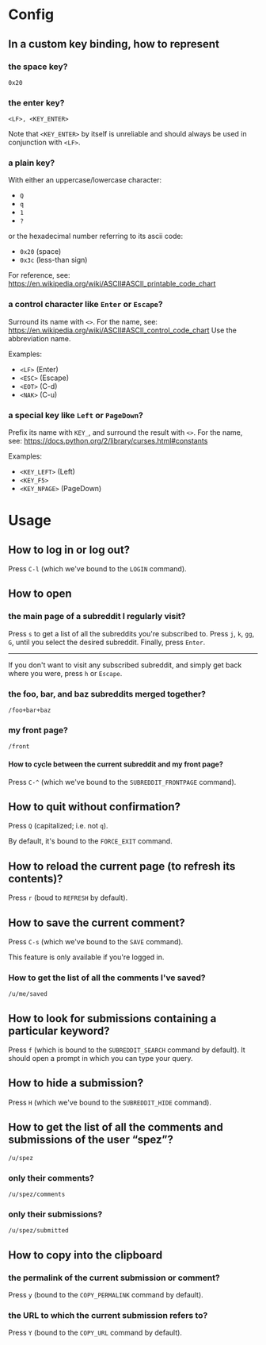 # Config
## In a custom key binding, how to represent
### the space key?

    0x20

### the enter key?

    <LF>, <KEY_ENTER>

Note that  `<KEY_ENTER>` by itself  is unreliable and  should always be  used in
conjunction with `<LF>`.

### a plain key?

With either an uppercase/lowercase character:

   - `Q`
   - `q`
   - `1`
   - `?`

or the hexadecimal number referring to its ascii code:

   - `0x20` (space)
   - `0x3c` (less-than sign)

For reference, see:
<https://en.wikipedia.org/wiki/ASCII#ASCII_printable_code_chart>

### a control character like `Enter` or `Escape`?

Surround its name with `<>`.
For the name, see: <https://en.wikipedia.org/wiki/ASCII#ASCII_control_code_chart>
Use the abbreviation name.

Examples:

   - `<LF>` (Enter)
   - `<ESC>` (Escape)
   - `<EOT>` (C-d)
   - `<NAK>` (C-u)

### a special key like `Left` or `PageDown`?

Prefix its name with `KEY_`, and surround the result with `<>`.
For the name, see: <https://docs.python.org/2/library/curses.html#constants>

Examples:

   - `<KEY_LEFT>` (Left)
   - `<KEY_F5>`
   - `<KEY_NPAGE>` (PageDown)

##
# Usage
## How to log in or log out?

Press `C-l` (which we've bound to the `LOGIN` command).

##
## How to open
### the main page of a subreddit I regularly visit?

Press `s` to get a list of all the subreddits you're subscribed to.
Press `j`, `k`, `gg`, `G`, until you select the desired subreddit.
Finally, press `Enter`.

---

If you don't want  to visit any subscribed subreddit, and  simply get back where
you were, press `h` or `Escape`.

### the foo, bar, and baz subreddits merged together?

    /foo+bar+baz

### my front page?

    /front

#### How to cycle between the current subreddit and my front page?

Press `C-^` (which we've bound to the `SUBREDDIT_FRONTPAGE` command).

###
## How to quit without confirmation?

Press `Q` (capitalized; i.e. not `q`).

By default, it's bound to the `FORCE_EXIT` command.

## How to reload the current page (to refresh its contents)?

Press `r` (boud to `REFRESH` by default).

##
## How to save the current comment?

Press `C-s` (which we've bound to the `SAVE` command).

This feature is only available if you're logged in.

### How to get the list of all the comments I've saved?

    /u/me/saved

##
## How to look for submissions containing a particular keyword?

Press `f` (which is bound to the `SUBREDDIT_SEARCH` command by default).
It should open a prompt in which you can type your query.

## How to hide a submission?

Press `H` (which we've bound to the `SUBREDDIT_HIDE` command).

##
## How to get the list of all the comments and submissions of the user “spez”?

    /u/spez

### only their comments?

    /u/spez/comments

### only their submissions?

    /u/spez/submitted

##
## How to copy into the clipboard
### the permalink of the current submission or comment?

Press `y` (bound to the `COPY_PERMALINK` command by default).

### the URL to which the current submission refers to?

Press `Y` (bound to the `COPY_URL` command by default).
